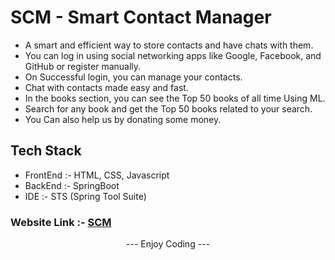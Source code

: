 # SCM - Smart Contact Manager
<ul>
<li>A smart and efficient way to store contacts and have chats with them.</li>
<li>You can log in using social networking apps like Google, Facebook, and GitHub or register manually.</li>
<li>On Successful login, you can manage your contacts.</li>
<li>Chat with contacts made easy and fast.</li>
<li>In the books section, you can see the Top 50 books of all time Using ML.</li>
<li>Search for any book and get the Top 50 books related to your search.</li>
<li>You Can also help us by donating some money.</li>
</ul>

## Tech Stack
<ul>
<li>FrontEnd :- HTML, CSS, Javascript</li>
<li>BackEnd :- SpringBoot</li>
<li>IDE :- STS (Spring Tool Suite)</li>
</ul>

### Website Link :- [SCM](https://scm-v1.herokuapp.com/)

 <center> <p align="center">--- Enjoy Coding --- </p></center>
